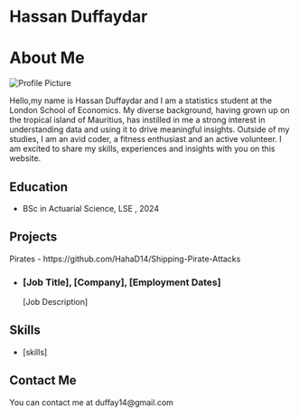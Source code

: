 # Hassan Duffaydar
<link rel="icon" href="favicon.ico">
<html>
  <head>
    <title>Hassan Duffaydar</title>
  </head>
  <body>
    <h1>About Me</h1>
    <img src="profile-picture.jpg" alt="Profile Picture">
    <p>Hello,my name is Hassan Duffaydar and I am a statistics student at the London School of Economics. My diverse background, having grown up on the tropical island of Mauritius, has instilled in me a strong interest in understanding data and using it to drive meaningful insights. Outside of my studies, I am an avid coder, a fitness enthusiast and an active volunteer. I am excited to share my skills, experiences and insights with you on this website.</p>
    <h2>Education</h2>
    <ul>
      <li>BSc in Actuarial Science, LSE , 2024</li>
    </ul>
    <h2>Projects</h2>
    <p>Pirates - https://github.com/HahaD14/Shipping-Pirate-Attacks</p>
    <ul>
      <li>
        <h3>[Job Title], [Company], [Employment Dates]</h3>
        <p>[Job Description]</p>
      </li>
    </ul>
    <h2>Skills</h2>
    <ul>
      <li>[skills]</li>
    </ul>
    <h2>Contact Me</h2>
    <p>You can contact me at duffay14@gmail.com </p>
  </body>
</html>
